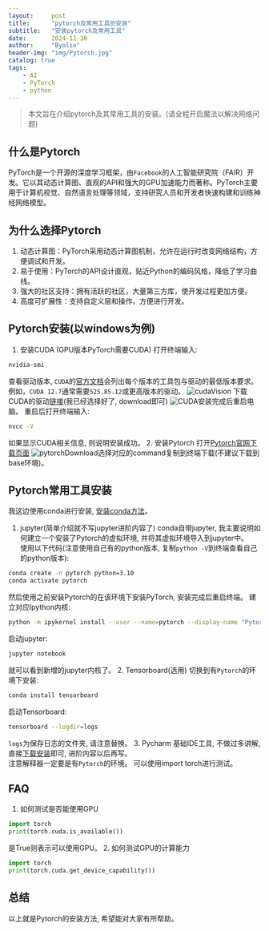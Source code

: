 ```yaml
---
layout:     post
title:      "pytorch及常用工具的安装"
subtitle:   "安装pytorch及常用工具"
date:       2024-11-30
author:     "Byolio"
header-img: "img/Pytorch.jpg"
catalog: true
tags:
    - AI
    - PyTorch
    - python
---
```

> 本文旨在介绍pytorch及其常用工具的安装。(请全程开启魔法以解决网络问题)

## 什么是Pytorch
PyTorch是一个开源的深度学习框架，由`Facebook`的人工智能研究院（FAIR）开发。它以其动态计算图、直观的API和强大的GPU加速能力而著称。PyTorch主要用于计算机视觉、自然语言处理等领域，支持研究人员和开发者快速构建和训练神经网络模型。
## 为什么选择Pytorch
1. 动态计算图：PyTorch采用动态计算图机制，允许在运行时改变网络结构，方便调试和开发。
2. 易于使用：PyTorch的API设计直观，贴近Python的编码风格，降低了学习曲线。
3. 强大的社区支持：拥有活跃的社区，大量第三方库，使开发过程更加方便。
4. 高度可扩展性：支持自定义层和操作，方便进行开发。
## Pytorch安装(以windows为例)
1. 安装CUDA (GPU版本PyTorch需要CUDA)
打开终端输入:
```bash
nvidia-smi
```
查看驱动版本, `CUDA`的[官方文档](https://docs.nvidia.com/deploy/cuda-compatibility/)会列出每个版本的工具包与驱动的最低版本要求。例如，`CUDA 12.7`通常需要`525.85.12`或更高版本的驱动。
![cudaVision](https://cdn.jsdelivr.net/gh/byolio/newtc@main/img/cudaVision.png)
下载CUDA的驱动[链接](https://developer.nvidia.com/cuda-downloads?target_os=Windows&target_arch=x86_64&target_version=11&target_type=exe_local)(我已经选择好了, download即可)
![CUDA](https://cdn.jsdelivr.net/gh/byolio/newtc@main/img/CUDA.png)安装完成后重启电脑。
重启后打开终端输入:
```bash
nvcc -V
``` 
如果显示CUDA相关信息, 则说明安装成功。
2. 安装Pytorch
打开[Pytorch官网下载页面](https://pytorch.org/get-started/locally/)
![pytorchDownload](https://cdn.jsdelivr.net/gh/byolio/newtc@main/img/pytorchDownload.png)选择对应的command复制到终端下载(不建议下载到base环境)。
## Pytorch常用工具安装
我这边使用conda进行安装, [安装conda方法](https://byolio.top/2024/10/03/conda/)。
1. jupyter(简单介绍就不写jupyter进阶内容了)
conda自带jupyter, 我主要说明如何建立一个安装了Pytorch的虚拟环境, 并将其虚拟环境导入到jupyter中。 \
使用以下代码(注意使用自己有的python版本, 复制`python -V`到终端查看自己的python版本):
```bash
conda create -n pytorch python=3.10
conda activate pytorch
```
然后使用之前安装Pytorch的在该环境下安装PyTorch, 安装完成后重启终端。
建立对应Ipython内核:
```bash
python -m ipykernel install --user --name=pytorch --display-name "Pytorch_env"
```
启动jupyter:
```bash
jupyter notebook
```
就可以看到新增的jupyter内核了。
2. Tensorboard(选用)
切换到有`Pytorch`的环境下安装:
```bash
conda install tensorboard
```
启动Tensorboard:
```bash
tensorboard --logdir=logs
```
`logs`为保存日志的文件夹, 请注意替换。
3. Pycharm
基础IDE工具, 不做过多讲解, 直接[下载安装](https://www.jetbrains.com/pycharm/download/?section=windows)即可, 进阶内容以后再写。 \
注意解释器一定要是有`Pytorch`的环境。
可以使用import torch进行测试。

## FAQ
1. 如何测试是否能使用GPU
```python
import torch
print(torch.cuda.is_available())
```
是True则表示可以使用GPU。
2. 如何测试GPU的计算能力
```python
import torch
print(torch.cuda.get_device_capability())
```

## 总结
以上就是Pytorch的安装方法, 希望能对大家有所帮助。

